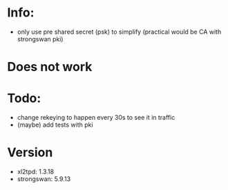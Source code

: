 # Info:
- only use pre shared secret (psk) to simplify (practical would be CA with strongswan pki)

# Does not work

# Todo:
- change rekeying to happen every 30s to see it in traffic
- (maybe) add tests with pki

# Version
- xl2tpd: 1.3.18
- strongswan: 5.9.13